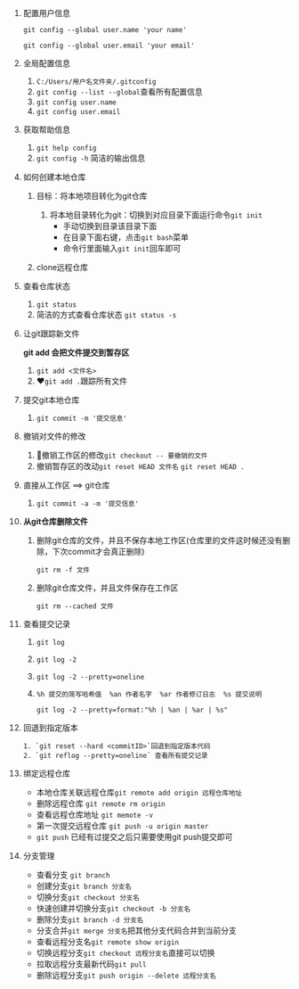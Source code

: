 1. 配置用户信息

   `git config --global user.name 'your name'`

   `git config --global user.email 'your email'`

2. 全局配置信息
   1. `C:/Users/用户名文件夹/.gitconfig`
   2. `git config --list --global`查看所有配置信息
   3. `git config user.name`
   4. `git config user.email`

3. 获取帮助信息
   1. `git help config`
   2. `git config -h`  简洁的输出信息

4. 如何创建本地仓库

   1. 目标：将本地项目转化为git仓库
      1. 将本地目录转化为git：切换到对应目录下面运行命令`git init`
         * 手动切换到目录该目录下面
         * 在目录下面右键，点击`git bash`菜单
         * 命令行里面输入`git init`回车即可

   1. clone远程仓库

5. 查看仓库状态

   1. `git status`
   2. 简洁的方式查看仓库状态 `git status -s`

6. 让git跟踪新文件

   **git add 会把文件提交到暂存区**

   1. `git add <文件名>`
   2. ❤️`git add .`跟踪所有文件

7. 提交git本地仓库

   1. `git commit -m '提交信息'`

8. 撤销对文件的修改

   1. 🍎撤销工作区的修改`git checkout -- 要撤销的文件`
   2. 撤销暂存区的改动`git reset HEAD 文件名` `git reset HEAD .`

9. 直接从工作区 ==> git仓库

   1. `git commit -a -m '提交信息'`

10. **从git仓库删除文件**

    1. 删除git仓库的文件，并且不保存本地工作区(仓库里的文件这时候还没有删除，下次commit才会真正删除)

       `git rm -f 文件`

    2. 删除git仓库文件，并且文件保存在工作区

       `git rm --cached 文件`

       

11. 查看提交记录

       1. `git log`

       2. `git log -2`

       3. `git log -2 --pretty=oneline`

       4. `%h 提交的简写哈希值  %an 作者名字  %ar 作者修订日志  %s 提交说明`

          `git log -2 --pretty=format:"%h | %an | %ar | %s"`

12. 回退到指定版本

        1. `git reset --hard <commitID>`回退到指定版本代码
        2. `git reflog --pretty=oneline` 查看所有提交记录
    
13. 绑定远程仓库
	
    * 本地仓库关联远程仓库`git remote add origin 远程仓库地址 `
    * 删除远程仓库 `git remote rm origin`
    * 查看远程仓库地址 `git memote -v`
    * 第一次提交远程仓库 `git push -u origin master`
    * `git push` 已经有过提交之后只需要使用git push提交即可
14. 分支管理

    * 查看分支 `git branch`
    * 创建分支`git branch 分支名`
    * 切换分支`git checkout 分支名`
    * 快速创建并切换分支`git checkout -b 分支名`
    * 删除分支`git branch -d 分支名`
    * 分支合并`git merge 分支名`把其他分支代码合并到当前分支
    * 查看远程分支名`git remote show origin`
    * 切换远程分支`git checkout 远程分支名`直接可以切换
    * 拉取远程分支最新代码`git pull`
    * 删除远程分支`git push origin --delete 远程分支名`